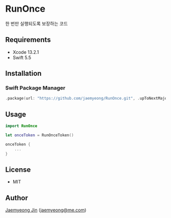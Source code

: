 # RunOnce

한 번만 실행되도록 보장하는 코드

## Requirements

- Xcode 13.2.1
- Swift 5.5

## Installation

### Swift Package Manager

```swift
.package(url: "https://github.com/jaemyeong/RunOnce.git", .upToNextMajor(from: "0.1.1"))
```

## Usage

```swift
import RunOnce

let onceToken = RunOnceToken()

onceToken {
    ...
}
```

## License

- MIT

## Author

[Jaemyeong Jin](https://github.com/jaemyeong) ([jaemyeong@me.com](mailto:jaemyeong@me.com))
